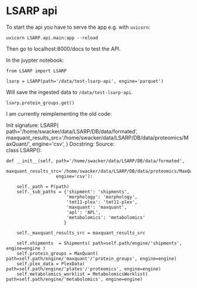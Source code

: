 # LSARP api


To start the api you have to serve the app e.g. with `uvicorn`:

    uvicorn LSARP.api.main:app --reload

Then go to localhost:8000/docs to test the API.

In the juypter notebook:

    from LSARP import LSARP

    lsarp = LSARP(path='/data/test-lsarp-api', engine='parquet')

Will save the ingested data to `/data/test-lsarp-api`.

    
    lsarp.protein_groups.get() 



I am currently reimplementing the old code:

Init signature:
LSARP(
    path='/home/swacker/data/LSARP/DB/data/formated',
    maxquant_results_src='/home/swacker/data/LSARP/DB/data/proteomics/MaxQuant/',
    engine='csv',
)
Docstring:      <no docstring>
Source:        
class LSARP():
    
    def __init__(self, path='/home/swacker/data/LSARP/DB/data/formated',
                       maxquant_results_src='/home/swacker/data/LSARP/DB/data/proteomics/MaxQuant/',
                       engine='csv'):

        self._path = P(path)
        self._sub_paths = {'shipment': 'shipments',
                           'morphology': 'morphology',
                           'tmt11-plex': 'tmt11-plex',
                           'maxquant': 'maxquant',
                           'apl': 'APL',
                           'metabolomics': 'metabolomics'
                          }
        
        self._maxquant_results_src = maxquant_results_src

        self.shipments  = Shipments( path=self.path/engine/'shipments', engine=engine )
        self.protein_groups = MaxQuant( path=self.path/engine/'maxquant'/'protein_groups', engine=engine)
        self.plex_data = PlexData( path=self.path/engine/'plates'/'proteomics', engine=engine)
        self.metabolomics_worklist = MetabolomicsWorklist( path=self.path/engine/'metabolomics', engine=engine)
